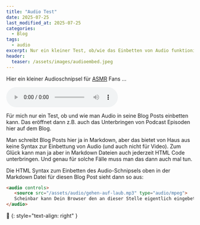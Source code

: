 ```yaml
---
title: "Audio Test"
date: 2025-07-25
last_modified_at: 2025-07-25
categories:
  - Blog
tags:
  - audio
excerpt: Nur ein kleiner Test, ob/wie das Einbetten von Audio funktioniert.
header:
  teaser: /assets/images/audioembed.jpeg
---
```


Hier ein kleiner Audioschnipsel für [ASMR][asmr-wikipedia] Fans ...

<audio controls>
   <source src="/assets/audio/gehen-auf-laub.mp3" type="audio/mpeg">
   Scheinbar kann Dein Browser den an dieser Stelle eigentlich eingebetteten Audio Player nicht rendern. :-( 
</audio>

Für mich nur ein Test, ob und wie man Audio in seine Blog Posts einbetten kann. Das eröffnet dann z.B. auch das Unterbringen von Podcast Episoden hier auf dem Blog.

Man schreibt Blog Posts hier ja in Markdown, aber das bietet von Haus aus keine Syntax zur Einbettung von Audio (und auch nicht für Video). Zum Glück kann man ja aber in Markdown Dateien auch jederzeit HTML Code unterbringen. Und genau für solche Fälle muss man das dann auch mal tun.

Die HTML Syntax zum Einbetten des Audio-Schnipsels oben in der Markdown Datei für diesen Blog Post sieht dann so aus:

```HTML
<audio controls>
   <source src="/assets/audio/gehen-auf-laub.mp3" type="audio/mpeg">
   Scheinbar kann Dein Browser den an dieser Stelle eigentlich eingebetteten Audio Player nicht rendern. :-( 
</audio>
```



🔲
{: style="text-align: right" }

[asmr-wikipedia]: https://de.wikipedia.org/wiki/Autonomous_Sensory_Meridian_Response